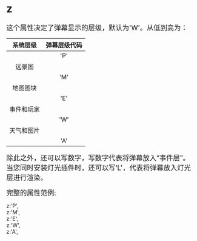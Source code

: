 # z
<font size=4>这个属性决定了弹幕显示的层级，默认为'W'。从低到高为：</font>

|  系统层级  | 弹幕层级代码 |
| :--------: | :----------: |
|            |     'P'      |
|   远景图   |              |
|            |     'M'      |
|  地图图块  |              |
|            |     'E'      |
| 事件和玩家 |              |
|            |     'W'      |
| 天气和图片 |              |
|            |     'A'      |

<font size=4>除此之外，还可以写数字，写数字代表将弹幕放入“事件层”。   
当您同时安装灯光插件时，还可以写‘L'，代表将弹幕放入灯光层进行渲染。</font>

<font size=4>完整的属性范例:   </font>

z:'P',   
z:'M',   
z:'E',   
z:'W',   
z:'A',   
